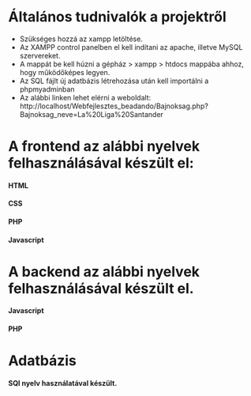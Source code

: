 # Általános tudnivalók a projektről
- Szükséges hozzá az xampp letöltése.
- Az XAMPP control panelben el kell indítani az apache, illetve MySQL szervereket.
- A mappát be kell húzni a gépház > xampp > htdocs mappába ahhoz, hogy működőképes legyen.
- Az SQL fájlt új adatbázis létrehozása után kell importálni a phpmyadminban
- Az alábbi linken lehet elérni a weboldalt: http://localhost/Webfejlesztes_beadando/Bajnoksag.php?Bajnoksag_neve=La%20Liga%20Santander
# A frontend az alábbi nyelvek felhasználásával készült el:
#### HTML
#### CSS
#### PHP
#### Javascript
# A backend az alábbi nyelvek felhasználásával készült el.
#### Javascript
#### PHP
# Adatbázis
#### SQl nyelv használatával készült.
